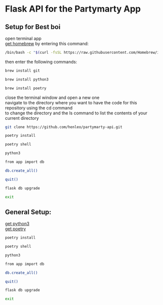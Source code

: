 # Flask API for the Partymarty App

## Setup for Best boi

open terminal app  
[get homebrew](https://brew.sh/index_de) by entering this command:  
```sh
/bin/bash -c "$(curl -fsSL https://raw.githubusercontent.com/Homebrew/install/master/install.sh)"  
```
then enter the following commands:  
```sh
brew install git  
```
```sh
brew install python3 
```
```sh
brew install poetry  
```

close the terminal window and open a new one  
navigate to the directory where you want to have the code for this repository using the cd command  
to change the directory and the ls command to list the contents of your current directory  
```sh
git clone https://github.com/henleo/partymarty-api.git
```
```sh
poetry install  
```
```sh
poetry shell  
```
```sh
python3  
```
```sh
from app import db  
```
```sh
db.create_all()  
```
```sh
quit()  
```
```sh
flask db upgrade  
```
```sh
exit  
```

## General Setup:

[get python3](https://wiki.python.org/moin/BeginnersGuide/Download)  
[get poetry](https://python-poetry.org/docs/)  

```sh
poetry install  
```
```sh
poetry shell  
```
```sh
python3  
```
```sh
from app import db  
```
```sh
db.create_all()  
```
```sh
quit()  
```
```sh
flask db upgrade  
```
```sh
exit  
```


